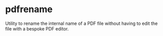 # pdfrename
Utility to rename the internal name of a PDF file without having to edit the file with a bespoke PDF editor. 
